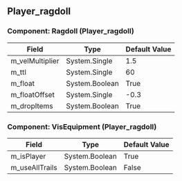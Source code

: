 ## Player_ragdoll

### Component: Ragdoll (Player_ragdoll)

|Field|Type|Default Value|
|---|---|---|
|m_velMultiplier|System.Single|1.5|
|m_ttl|System.Single|60|
|m_float|System.Boolean|True|
|m_floatOffset|System.Single|-0.3|
|m_dropItems|System.Boolean|True|

### Component: VisEquipment (Player_ragdoll)

|Field|Type|Default Value|
|---|---|---|
|m_isPlayer|System.Boolean|True|
|m_useAllTrails|System.Boolean|False|

